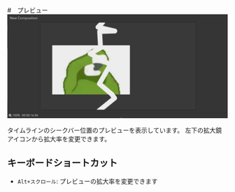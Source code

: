 #　プレビュー
![screenshot](../assets/usage/preview.png)

タイムラインのシークバー位置のプレビューを表示しています。
左下の拡大鏡アイコンから拡大率を変更できます。

## キーボードショートカット
- `Alt+スクロール`: プレビューの拡大率を変更できます
